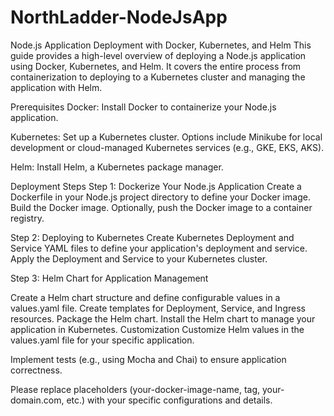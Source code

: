 ﻿# NorthLadder-NodeJsApp
 
Node.js Application Deployment with Docker, Kubernetes, and Helm
This guide provides a high-level overview of deploying a Node.js application using Docker, Kubernetes, and Helm. It covers the entire process from containerization to deploying to a Kubernetes cluster and managing the application with Helm.

Prerequisites
Docker: Install Docker to containerize your Node.js application.

Kubernetes: Set up a Kubernetes cluster. Options include Minikube for local development or cloud-managed Kubernetes services (e.g., GKE, EKS, AKS).

Helm: Install Helm, a Kubernetes package manager.

Deployment Steps
Step 1: Dockerize Your Node.js Application
Create a Dockerfile in your Node.js project directory to define your Docker image.
Build the Docker image.
Optionally, push the Docker image to a container registry.

Step 2: Deploying to Kubernetes
Create Kubernetes Deployment and Service YAML files to define your application's deployment and service.
Apply the Deployment and Service to your Kubernetes cluster.

Step 3: Helm Chart for Application Management

Create a Helm chart structure and define configurable values in a values.yaml file.
Create templates for Deployment, Service, and Ingress resources.
Package the Helm chart.
Install the Helm chart to manage your application in Kubernetes.
Customization
Customize Helm values in the values.yaml file for your specific application.

Implement tests (e.g., using Mocha and Chai) to ensure application correctness.

Please replace placeholders (your-docker-image-name, tag, your-domain.com, etc.) with your specific configurations and details.
